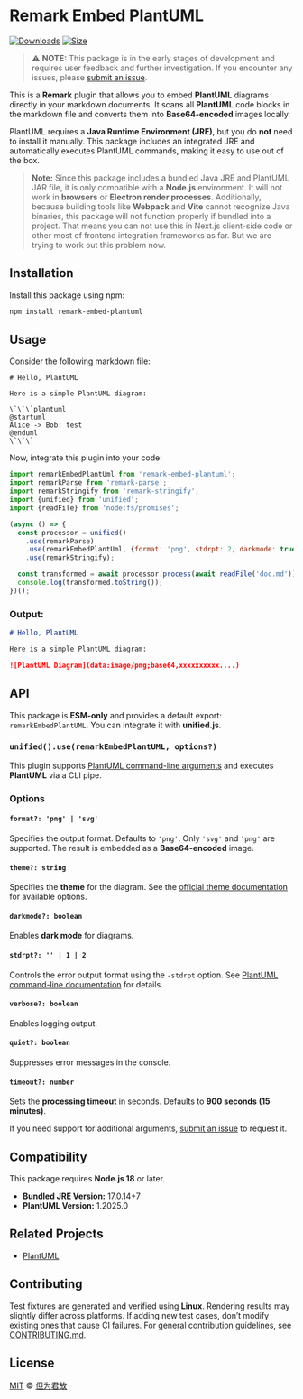 # Remark Embed PlantUML

[![Downloads][downloads-badge]][downloads]
[![Size][size-badge]][size]

> ⚠ **NOTE:** This package is in the early stages of development and requires user feedback and further investigation. If you encounter any issues, please [submit an issue](https://github.com/PrinOrange/remark-embed-plantuml/issues).

This is a **Remark** plugin that allows you to embed **PlantUML** diagrams directly in your markdown documents. It scans all **PlantUML** code blocks in the markdown file and converts them into **Base64-encoded** images locally.

PlantUML requires a **Java Runtime Environment (JRE)**, but you do **not** need to install it manually. This package includes an integrated JRE and automatically executes PlantUML commands, making it easy to use out of the box.

> **Note:** Since this package includes a bundled Java JRE and PlantUML JAR file, it is only compatible with a **Node.js** environment. It will not work in **browsers** or **Electron render processes**. Additionally, because building tools like **Webpack** and **Vite** cannot recognize Java binaries, this package will not function properly if bundled into a project. That means you can not use this in Next.js client-side code or other most of frontend integration frameworks as far. But we are trying to work out this problem now.

## Installation

Install this package using npm:

```bash
npm install remark-embed-plantuml
```

## Usage

Consider the following markdown file:

```plaintext
# Hello, PlantUML

Here is a simple PlantUML diagram:

\`\`\`plantuml
@startuml
Alice -> Bob: test
@enduml
\`\`\`
```

Now, integrate this plugin into your code:

```javascript
import remarkEmbedPlantUml from 'remark-embed-plantuml';
import remarkParse from 'remark-parse';
import remarkStringify from 'remark-stringify';
import {unified} from 'unified';
import {readFile} from 'node:fs/promises';

(async () => {
  const processor = unified()
    .use(remarkParse)
    .use(remarkEmbedPlantUml, {format: 'png', stdrpt: 2, darkmode: true})
    .use(remarkStringify);

  const transformed = await processor.process(await readFile('doc.md'));
  console.log(transformed.toString());
})();
```

### Output:

```markdown
# Hello, PlantUML

Here is a simple PlantUML diagram:

![PlantUML Diagram](data:image/png;base64,xxxxxxxxxx....)
```

## API

This package is **ESM-only** and provides a default export: `remarkEmbedPlantUML`. You can integrate it with **unified.js**.

### `unified().use(remarkEmbedPlantUML, options?)`

This plugin supports [PlantUML command-line arguments](https://plantuml.com/en/command-line) and executes **PlantUML** via a CLI pipe.

### Options

#### `format?: 'png' | 'svg'`

Specifies the output format. Defaults to `'png'`. Only `'svg'` and `'png'` are supported. The result is embedded as a **Base64-encoded** image.

#### `theme?: string`

Specifies the **theme** for the diagram. See the [official theme documentation](https://plantuml.com/en/theme) for available options.

#### `darkmode?: boolean`

Enables **dark mode** for diagrams.

#### `stdrpt?: '' | 1 | 2`

Controls the error output format using the `-stdrpt` option. See [PlantUML command-line documentation](https://plantuml.com/en/command-line) for details.

#### `verbose?: boolean`

Enables logging output.

#### `quiet?: boolean`

Suppresses error messages in the console.

#### `timeout?: number`

Sets the **processing timeout** in seconds. Defaults to **900 seconds (15 minutes)**.

If you need support for additional arguments, [submit an issue](https://github.com/PrinOrange/remark-plantuml) to request it.

## Compatibility

This package requires **Node.js 18** or later.

- **Bundled JRE Version:** 17.0.14+7
- **PlantUML Version:** 1.2025.0

## Related Projects

- [PlantUML](https://github.com/plantuml/plantuml)

## Contributing

Test fixtures are generated and verified using **Linux**. Rendering results may slightly differ across platforms. If adding new test cases, don’t modify existing ones that cause CI failures. For general contribution guidelines, see [CONTRIBUTING.md](./CONTRIBUTION.MD).

## License

[MIT](./LICENSE.MD) © [但为君故](https://github.com/PrinOrange)

<!-- Definitions -->

[downloads-badge]: https://img.shields.io/npm/dm/remark-embed-plantuml.svg
[downloads]: https://www.npmjs.com/package/remark-embed-plantuml
[size-badge]: https://img.shields.io/badge/dynamic/json?label=minzipped%20size&query=$.size.compressedSize&url=https://deno.bundlejs.com/?q=remark-embed-plantuml
[size]: https://bundlejs.com/?q=remark-embed-plantuml
